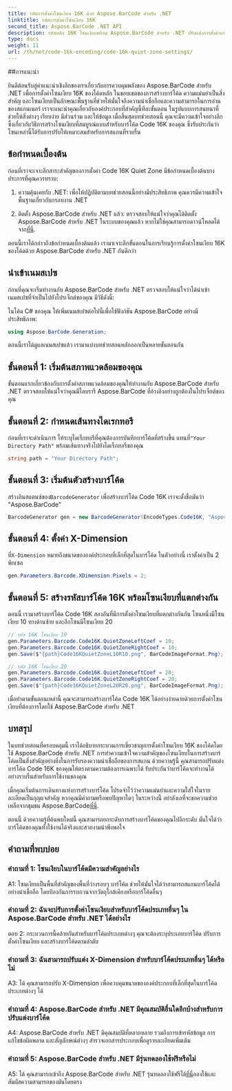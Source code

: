 ```yaml
---
title: รหัสการตั้งค่าโซนเงียบ 16K ด้วย Aspose.BarCode สำหรับ .NET
linktitle: รหัสการตั้งค่าโซนเงียบ 16K
second_title: Aspose.BarCode .NET API
description: รหัสหลัก 16K โซนเงียบพร้อม Aspose.BarCode สำหรับ .NET ปรับแต่งการตั้งค่าบาร์โค้ดเพื่อการสแกนที่เชื่อถือได้
type: docs
weight: 11
url: /th/net/code-16k-encoding/code-16k-quiet-zone-settings/
---
```

##การแนะนำ

ยินดีต้อนรับสู่คำแนะนำเชิงลึกของเราเกี่ยวกับการควบคุมพลังของ Aspose.BarCode สำหรับ .NET เพื่อการตั้งค่าโซนเงียบ 16K ของโค้ดหลัก ในขอบเขตของการสร้างบาร์โค้ด ความแม่นยำเป็นสิ่งสำคัญ และโซนเงียบเป็นลักษณะพื้นฐานที่ช่วยให้มั่นใจถึงความน่าเชื่อถือและความสามารถในการอ่านของสแกนเนอร์ เราจะแนะนำคุณเกี่ยวกับองค์ประกอบที่สำคัญนี้ทีละขั้นตอน ในรูปแบบการสนทนาที่ช่วยให้สิ่งต่างๆ เรียบง่าย มีส่วนร่วม และให้ข้อมูล เมื่อสิ้นสุดบทช่วยสอนนี้ คุณจะมีความเข้าใจอย่างลึกซึ้งเกี่ยวกับวิธีการสร้างโซนเงียบที่สมบูรณ์แบบสำหรับบาร์โค้ด Code 16K ของคุณ ซึ่งรับประกันว่าโซนเหล่านี้ได้รับการปรับให้เหมาะสมสำหรับการสแกนที่ราบรื่น

## ข้อกำหนดเบื้องต้น

ก่อนที่เราจะเจาะลึกสาระสำคัญของการตั้งค่า Code 16K Quiet Zone มีข้อกำหนดเบื้องต้นบางประการที่คุณควรทราบ:

1. ความคุ้นเคยกับ .NET: เพื่อให้ปฏิบัติตามบทช่วยสอนนี้อย่างมีประสิทธิภาพ คุณควรมีความเข้าใจพื้นฐานเกี่ยวกับกรอบงาน .NET

2.  ติดตั้ง Aspose.BarCode สำหรับ .NET แล้ว: ตรวจสอบให้แน่ใจว่าคุณได้ติดตั้ง Aspose.BarCode สำหรับ .NET ในระบบของคุณแล้ว หากไม่ใช่คุณสามารถดาวน์โหลดได้จาก[ที่นี่](https://releases.aspose.com/barcode/net/).

ตอนนี้เราได้กล่าวถึงข้อกำหนดเบื้องต้นแล้ว เรามาเจาะลึกขั้นตอนในการเรียนรู้การตั้งค่าโซนเงียบ 16K ของโค้ดด้วย Aspose.BarCode สำหรับ .NET กันดีกว่า

## นำเข้าเนมสเปซ

ก่อนที่คุณจะเริ่มทำงานกับ Aspose.BarCode สำหรับ .NET ตรวจสอบให้แน่ใจว่าได้นำเข้าเนมสเปซที่จำเป็นไปยังโปรเจ็กต์ของคุณ มีวิธีดังนี้:

ในโค้ด C# ของคุณ ให้เพิ่มเนมสเปซต่อไปนี้เพื่อใช้ฟังก์ชัน Aspose.BarCode อย่างมีประสิทธิภาพ:

```csharp
using Aspose.BarCode.Generation;
```

ตอนนี้เราได้ดูแลเนมสเปซแล้ว เรามาแบ่งบทช่วยสอนหลักออกเป็นหลายขั้นตอนกัน

## ขั้นตอนที่ 1: เริ่มต้นสภาพแวดล้อมของคุณ

ขั้นตอนแรกเกี่ยวข้องกับการตั้งค่าสภาพแวดล้อมของคุณให้ทำงานกับ Aspose.BarCode สำหรับ .NET ตรวจสอบให้แน่ใจว่าคุณมีไลบรารี Aspose.BarCode ที่อ้างอิงอย่างถูกต้องในโปรเจ็กต์ของคุณ

## ขั้นตอนที่ 2: กำหนดเส้นทางไดเรกทอรี

 ก่อนที่เราจะดำเนินการ ให้ระบุไดเร็กทอรีที่คุณต้องการบันทึกบาร์โค้ดที่สร้างขึ้น แทนที่`"Your Directory Path"` พร้อมเส้นทางจริงไปยังไดเร็กทอรีของคุณ

```csharp
string path = "Your Directory Path";
```

## ขั้นตอนที่ 3: เริ่มต้นตัวสร้างบาร์โค้ด

 สร้างอินสแตนซ์ของ`BarcodeGenerator` เพื่อสร้างบาร์โค้ด Code 16K เราจะตั้งชื่อมันว่า "Aspose.BarCode"

```csharp
BarcodeGenerator gen = new BarcodeGenerator(EncodeTypes.Code16K, "Aspose.BarCode");
```

## ขั้นตอนที่ 4: ตั้งค่า X-Dimension

 ที่`X-Dimension` หมายถึงขนาดขององค์ประกอบที่เล็กที่สุดในบาร์โค้ด ในตัวอย่างนี้ เราตั้งค่าเป็น 2 พิกเซล

```csharp
gen.Parameters.Barcode.XDimension.Pixels = 2;
```

## ขั้นตอนที่ 5: สร้างรหัสบาร์โค้ด 16K พร้อมโซนเงียบที่แตกต่างกัน

ตอนนี้ เรามาสร้างบาร์โค้ด Code 16K สองอันที่มีการตั้งค่าโซนเงียบที่แตกต่างกันกัน โซนหนึ่งมีโซนเงียบ 10 ทางด้านซ้าย และอีกโซนมีโซนเงียบ 20

```csharp
// รหัส 16K โซนเงียบ 10
gen.Parameters.Barcode.Code16K.QuietZoneLeftCoef = 10;
gen.Parameters.Barcode.Code16K.QuietZoneRightCoef = 10;
gen.Save($"{path}Code16KQuietZoneL10R10.png", BarCodeImageFormat.Png);

// รหัส 16K โซนเงียบ 20
gen.Parameters.Barcode.Code16K.QuietZoneLeftCoef = 20;
gen.Parameters.Barcode.Code16K.QuietZoneRightCoef = 20;
gen.Save($"{path}Code16KQuietZoneL20R20.png", BarCodeImageFormat.Png);
```

เมื่อทำตามขั้นตอนเหล่านี้ คุณจะสามารถสร้างบาร์โค้ด Code 16K ได้อย่างง่ายดายด้วยการตั้งค่าโซนเงียบที่ต้องการโดยใช้ Aspose.BarCode สำหรับ .NET

## บทสรุป

ในบทช่วยสอนที่ครอบคลุมนี้ เราได้อธิบายกระบวนการเชี่ยวชาญการตั้งค่าโซนเงียบ 16K ของโค้ดโดยใช้ Aspose.BarCode สำหรับ .NET การทำความเข้าใจความสำคัญของโซนเงียบในการสร้างบาร์โค้ดเป็นสิ่งสำคัญอย่างยิ่งในการรับรองความน่าเชื่อถือของการสแกน ด้วยความรู้นี้ คุณสามารถปรับแต่งบาร์โค้ด Code 16K ของคุณให้ตรงตามความต้องการเฉพาะได้ รับประกันว่าบาร์โค้ดจะทำงานได้อย่างราบรื่นสำหรับการใช้งานของคุณ

 เมื่อคุณเริ่มต้นการเดินทางแห่งการสร้างบาร์โค้ด โปรดจำไว้ว่าความแม่นยำและความใส่ใจในรายละเอียดเป็นกุญแจสำคัญ หากคุณมีคำถามหรือพบปัญหาใดๆ ในระหว่างนี้ อย่าลังเลที่จะขอความช่วยเหลือจากชุมชน Aspose.BarCode[ที่นี่](https://forum.aspose.com/c/barcode/13).

ตอนนี้ ด้วยความรู้ที่ค้นพบใหม่นี้ คุณสามารถยกระดับการสร้างบาร์โค้ดของคุณไปอีกระดับ มั่นใจได้ว่าบาร์โค้ดของคุณทั้งใช้งานได้จริงและสวยงามน่าพึงพอใจ

## คำถามที่พบบ่อย

### คำถามที่ 1: โซนเงียบในบาร์โค้ดมีความสำคัญอย่างไร
   
A1: โซนเงียบเป็นพื้นที่สำคัญของพื้นที่ว่างรอบๆ บาร์โค้ด ช่วยให้มั่นใจได้ว่าสามารถสแกนบาร์โค้ดได้อย่างน่าเชื่อถือ โดยป้องกันการรบกวนจากวัตถุใกล้เคียงหรือบาร์โค้ดอื่นๆ

### คำถามที่ 2: ฉันจะปรับการตั้งค่าโซนเงียบสำหรับบาร์โค้ดประเภทอื่นๆ ใน Aspose.BarCode สำหรับ .NET ได้อย่างไร

ตอบ 2: กระบวนการนี้คล้ายกันสำหรับบาร์โค้ดประเภทต่างๆ คุณจะต้องระบุประเภทบาร์โค้ด ปรับการตั้งค่าโซนเงียบ และสร้างบาร์โค้ดตามลำดับ

### คำถามที่ 3: ฉันสามารถปรับแต่ง X-Dimension สำหรับบาร์โค้ดประเภทอื่นๆ ได้หรือไม่

A3: ได้ คุณสามารถปรับ X-Dimension เพื่อควบคุมขนาดขององค์ประกอบที่เล็กที่สุดในบาร์โค้ดประเภทต่างๆ ได้

### คำถามที่ 4: Aspose.BarCode สำหรับ .NET มีคุณสมบัติอื่นใดอีกบ้างสำหรับการปรับแต่งบาร์โค้ด

A4: Aspose.BarCode สำหรับ .NET มีคุณสมบัติที่หลากหลาย รวมถึงการเข้ารหัสข้อมูล การแก้ไขข้อผิดพลาด และสัญลักษณ์ต่างๆ สำรวจเอกสารประกอบเพื่อดูรายละเอียดเพิ่มเติม

### คำถามที่ 5: Aspose.BarCode สำหรับ .NET มีรุ่นทดลองใช้ฟรีหรือไม่

 A5: ได้ คุณสามารถเข้าถึง Aspose.BarCode สำหรับ .NET รุ่นทดลองใช้ฟรีได้[ที่นี่](https://releases.aspose.com/)ลองใช้และสัมผัสความสามารถของมันโดยตรง